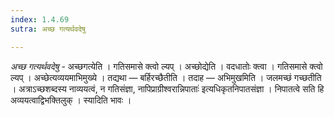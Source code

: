 ```yaml
---
index: 1.4.69
sutra: अच्छ गत्यर्थवदेषु

---
```

_अच्छ गत्यर्थवदेषु_ - अच्छगत्येति । गतिसमासे क्त्वो ल्यप् । अच्छोद्येति । वदधातोः क्त्वा । गतिसमासे क्त्वो ल्यप् । अच्छेत्यव्ययमाभिमुख्ये । तद्यथा — बर्हिरच्छैतीति । तदाह — अभिमुखमिति । जलमच्छं गच्छतीति । अत्राऽच्छशब्दस्य नाव्ययत्वं, न गतिसंज्ञा, नापिप्राग्रीश्वरान्निपाताः॑ इत्यधिकृतनिपातसंज्ञा । निपातत्वे सति हि अव्ययत्वाद्विभक्तिलुक् । स्यादिति भावः । 